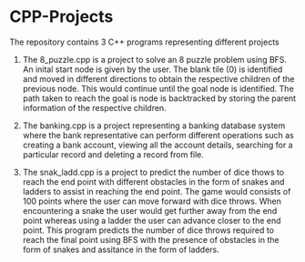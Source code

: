 # CPP-Projects

The repository contains 3 C++ programs representing different projects

1. The 8_puzzle.cpp is a project to solve an 8 puzzle problem using BFS. An inital start node is given by the user. The blank tile (0) is identified and moved in different directions to obtain the respective children of the previous node. This would continue until the goal node is identified. The path taken to reach the goal is node is backtracked by storing the parent information of the respective children.

2. The banking.cpp is a project representing a banking database system where the bank representative can perform different operations such as creating a bank account, viewing all the account details, searching for a particular record and deleting a record from file.
 
3. The snak_ladd.cpp is a project to predict the number of dice thows to reach the end point with different obstacles in the form of snakes and ladders to assist in reaching the end point. The game would consists of 100 points where the user can move forward with dice throws. When encountering a snake the user would get further away from the end point whereas using a ladder the user can advance closer to the end point. This program predicts the number of dice throws required to reach the final point using BFS with the presence of obstacles in the form of snakes and assitance in the form of ladders.
